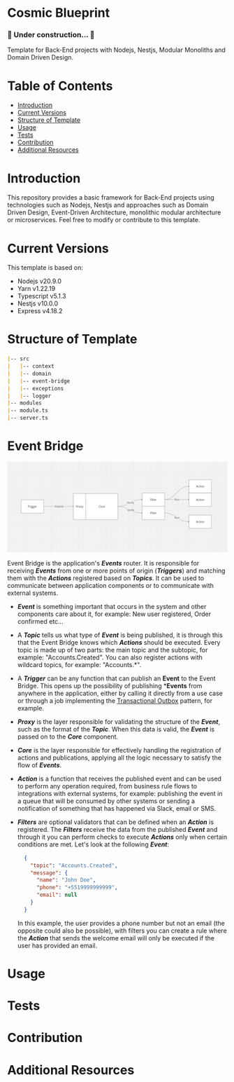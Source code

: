 <h1>Cosmic Blueprint</h1>

<h3>
  🚧 Under construction... 🚧
</h3>

<p>Template for Back-End projects with Nodejs, Nestjs, Modular Monoliths and Domain Driven Design.</p>

# Table of Contents
- [Introduction](#introduction)
- [Current Versions](#current-versions)
- [Structure of Template](#structure-of-template)
- [Usage](#usage)
- [Tests](#tests)
- [Contribution](#contribution)
- [Additional Resources](#additional-resources)

# Introduction
This repository provides a basic framework for Back-End projects using technologies such as Nodejs, Nestjs and approaches such as Domain Driven Design, Event-Driven Architecture, monolithic modular architecture or microservices. Feel free to modify or contribute to this template.

# Current Versions
This template is based on:
- Nodejs v20.9.0
- Yarn v1.22.19
- Typescript v5.1.3
- Nestjs v10.0.0
- Express v4.18.2

# Structure of Template
```md
|-- src
|   |-- context
|   |-- domain
|   |-- event-bridge
|   |-- exceptions
|   |-- logger
|-- modules
|-- module.ts
|-- server.ts
```

# Event Bridge
<img src="./docs/event-bridge-diagram.png" />

Event Bridge is the application's ***Events*** router. It is responsible for receiving ***Events*** from one or more points of origin (***Triggers***) and matching them with the ***Actions*** registered based on ***Topics***. It can be used to communicate between application components or to communicate with external systems.

- ***Event*** is something important that occurs in the system and other components care about it, for example: New user registered, Order confirmed etc...

- A ***Topic*** tells us what type of ***Event*** is being published, it is through this that the Event Bridge knows which ***Actions*** should be executed. Every topic is made up of two parts: the main topic and the subtopic, for example: "Accounts.Created". You can also register actions with wildcard topics, for example: "Accounts.*".

- A ***Trigger*** can be any function that can publish an **Event** to the Event Bridge. This opens up the possibility of publishing ***Events** from anywhere in the application, either by calling it directly from a use case or through a job implementing the [Transactional Outbox](https://microservices.io/patterns/data/transactional-outbox.html) pattern, for example.

- ***Proxy*** is the layer responsible for validating the structure of the ***Event***, such as the format of the ***Topic***. When this data is valid, the ***Event*** is passed on to the ***Core*** component.

- ***Core*** is the layer responsible for effectively handling the registration of actions and publications, applying all the logic necessary to satisfy the flow of ***Events***.

- ***Action*** is a function that receives the published event and can be used to perform any operation required, from business rule flows to integrations with external systems, for example: publishing the event in a queue that will be consumed by other systems or sending a notification of something that has happened via Slack, email or SMS.

- ***Filters*** are optional validators that can be defined when an ***Action*** is registered. The ***Filters*** receive the data from the published ***Event*** and through it you can perform checks to execute ***Actions*** only when certain conditions are met. Let's look at the following ***Event***:

  ```json
    {
      "topic": "Accounts.Created",
      "message": {
        "name": "John Doe",
        "phone": "+5519999999999",
        "email": null
      }
    }
  ```

  In this example, the user provides a phone number but not an email (the opposite could also be possible), with filters you can create a rule where the ***Action*** that sends the welcome email will only be executed if the user has provided an email.

# Usage

# Tests

# Contribution

# Additional Resources
